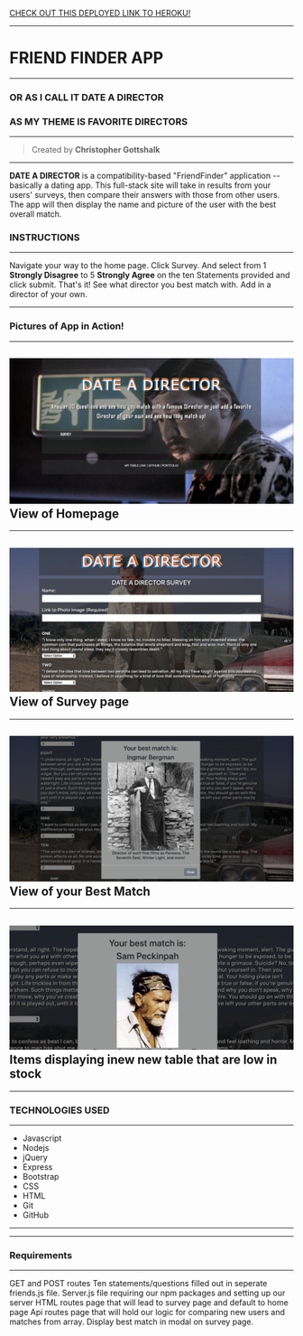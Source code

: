 [CHECK OUT THIS DEPLOYED LINK TO HEROKU!](https://upload.wikimedia.org/wikipedia/en/thumb/2/26/Sam_Peckinpah.jpg/220px-Sam_Peckinpah.jpg)

___
# FRIEND FINDER APP
___
### OR AS I CALL IT DATE A DIRECTOR
### AS MY THEME IS FAVORITE DIRECTORS
---
>Created by **Christopher Gottshalk**
---
**DATE A DIRECTOR** is a compatibility-based "FriendFinder" application -- basically a dating app. This full-stack site will take in results from your users' surveys, then compare their answers with those from other users. The app will then display the name and picture of the user with the best overall match.

### INSTRUCTIONS 
---
Navigate your way to the home page. Click Survey. And select from 1 **Strongly Disagree** to 5 **Strongly Agree** on the ten Statements provided and click submit. That's it! See what director you best match with. Add in a director of your own.

---

### Pictures of App in Action!
---
![alt text](app/public/imgs/homepic.png "Home page")
**View of Homepage**
---
---
![alt text](app/public/imgs/surveypic.png "Survey Page")
**View of Survey page**
---
---
![alt text](app/public/imgs/bestmatch.png "Best Match")
**View of your Best Match**
---
---
![alt text](app/public/imgs/modalnew.png "Low Inventory")
**Items displaying inew new table that are low in stock**
---
---

### TECHNOLOGIES USED
---
* Javascript
* Nodejs
* jQuery
* Express
* Bootstrap
* CSS
* HTML
* Git
* GitHub


---
---

### Requirements
---
GET and POST routes
Ten statements/questions filled out in seperate friends.js file.
Server.js file requiring our npm packages and setting up our server
HTML routes page that will lead to survey page and default to home page
Api routes page that will hold our logic for comparing new users and matches from array.
Display best match in modal on survey page.